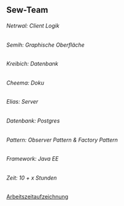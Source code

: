 ## Sew-Team 
###### Netrwal: Client Logik 
###### Semih: Graphische Oberfläche
###### Kreibich: Datenbank
###### Cheema: Doku
###### Elias: Server


###### Datenbank: Postgres
###### Pattern: Observer Pattern & Factory Pattern
###### Framework: Java EE
###### Zeit: 10 + x Stunden 
[Arbeitszeitaufzeichnung](https://docs.google.com/spreadsheets/d/1xbXwdrhSTyLNaKgixNkHNZJ1X1zLiTHzkQrLvrI_70I/edit?usp=sharing)